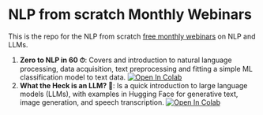 # NLP from scratch Monthly Webinars

This is the repo for the NLP from scratch [free monthly webinars](https://nlpfromscratch.com/webinars) on NLP and LLMs.

1. **Zero to NLP in 60 ⏱**: Covers and introduction to natural language processing, data acquisition, text preprocessing and fitting a simple ML classification model to text data. <a target="_blank" href="https://colab.research.google.com/github/nlpfromscratch/webinars/blob/main/1.%20NLP_from_scratch_NLP_Webinar_Notebook.ipynb"><img src="https://colab.research.google.com/assets/colab-badge.svg" alt="Open In Colab"/></a></a>
2. **What the Heck is an LLM? 🤔**: Is a quick introduction to large language models (LLMs), with examples in Hugging Face for generative text, image generation, and speech transcription. <a target="_blank" href="https://colab.research.google.com/github/nlpfromscratch/webinars/blob/main/2.%20NLP_from_scratch_LLM_Webinar_Notebook.ipynb"><img src="https://colab.research.google.com/assets/colab-badge.svg" alt="Open In Colab"/></a></a>

